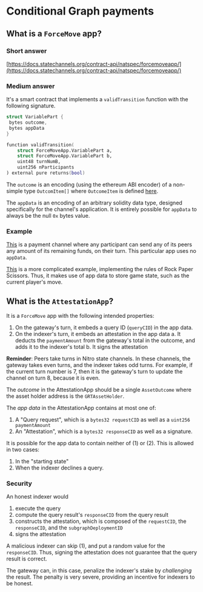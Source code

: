 # Conditional Graph payments

## What is a `ForceMove` app?

### Short answer

[https://docs.statechannels.org/contract-api/natspec/forcemoveapp/](https://docs.statechannels.org/contract-api/natspec/forcemoveapp/)

### Medium answer

It's a smart contract that implements a `validTransition` function with the following signature.

```swift
struct VariablePart {
 bytes outcome,
 bytes appData
}

function validTransition(
	struct ForceMoveApp.VariablePart a,
	struct ForceMoveApp.VariablePart b,
	uint48 turnNumB,
	uint256 nParticipants
) external pure returns(bool)
```

The `outcome` is an encoding (using the ethereum ABI encoder) of a non-simple type `OutcomItem[]` where `OutcomeItem` is defined [here](https://docs.statechannels.org/contract-api/natspec/Outcome).

The `appData` is an encoding of an arbitrary solidity data type, designed specifically for the channel's application.
It is entirely possible for `appData` to always be the null `0x` bytes value.

### Example

[This](https://github.com/statechannels/statechannels/blob/ee1a0aa/packages/nitro-protocol/contracts/examples/SingleAssetPayments.sol) is a payment channel where any participant can send any of its peers any amount of its remaining funds, on their turn.
This particular app uses no `appData`.

[This](https://github.com/statechannels/apps/blob/master/packages/rps/contracts/RockPaperScissors.sol) is a more complicated example, implementing the rules of Rock Paper Scissors. Thus, it makes use of app data to store game state, such as the current player's move.

## What is the `AttestationApp`?

It is a `ForceMove` app with the following intended properties:

1. On the gateway's turn, it embeds a query ID (`queryCID`) in the app data.
2. On the indexer's turn, it embeds an attestation in the app data
   a. It deducts the `paymentAmount` from the gateway's total in the outcome, and adds it to the indexer's total
   b. It signs the attestation

**Reminder**: Peers take turns in Nitro state channels. In these channels, the gateway takes even turns, and the indexer takes odd turns. For example, if the current turn number is 7, then it is the gateway's turn to update the channel on turn 8, because it is even.

The _outcome_ in the AttestationApp should be a single `AssetOutcome` where the asset holder address is the `GRTAssetHolder`.

The _app data_ in the AttestationApp contains at most one of:

1. A "Query request", which is a `bytes32 requestCID` as well as a `uint256 paymentAmount`
2. An "Attestation", which is a `bytes32 responseCID` as well as a signature.

It is possible for the app data to contain neither of (1) or (2).
This is allowed in two cases:

1. In the "starting state"
2. When the indexer declines a query.

### Security

An honest indexer would

1. execute the query
2. compute the query result's `responseCID` from the query result
3. constructs the attestation, which is composed of the `requestCID`, the `responseCID`, and the `subgraphDeploymentID`
4. signs the attestation

A malicious indexer can skip (1), and put a random value for the `responseCID`.
Thus, signing the attestation does not guarantee that the query result is correct.

The gateway can, in this case, penalize the indexer's stake by _challenging_ the result. The penalty is very severe, providing an incentive for indexers to be honest.
